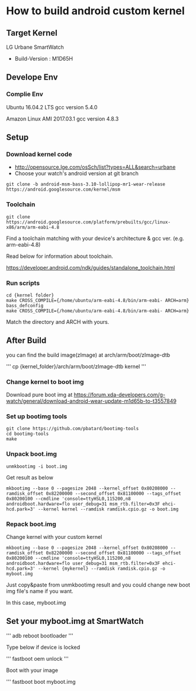 # How to build android custom kernel 

## Target Kernel
LG Urbane SmartWatch
- Build-Version : M1D65H

## Develope Env
### Complie Env
Ubuntu 16.04.2 LTS
gcc version 5.4.0

Amazon Linux AMI 2017.03.1
gcc version 4.8.3

## Setup

### Download kernel code 
- http://opensource.lge.com/osSch/list?types=ALL&search=urbane
- Choose your watch's android version at git branch
```
git clone -b android-msm-bass-3.10-lollipop-mr1-wear-release https://android.googlesource.com/kernel/msm
```

### Toolchain
```
git clone https://android.googlesource.com/platform/prebuilts/gcc/linux-x86/arm/arm-eabi-4.8
```

Find a toolchain matching with your device's architecture & gcc ver. (e.g. arm-eabi-4.8)

Read below for information about toolchain.

https://developer.android.com/ndk/guides/standalone_toolchain.html

### Run scripts
```
cd {kernel folder}
make CROSS_COMPILE={/home/ubuntu/arm-eabi-4.8/bin/arm-eabi- ARCH=arm} bass_defconfig
make CROSS_COMPILE={/home/ubuntu/arm-eabi-4.8/bin/arm-eabi- ARCH=arm}
```
Match the directory and ARCH with yours.

## After Build
you can find the build image(zImage) at arch/arm/boot/zImage-dtb

'''
cp {kernel_folder}/arch/arm/boot/zImage-dtb kernel
'''

### Change kernel to boot img
Download pure boot img at https://forum.xda-developers.com/g-watch/general/download-android-wear-update-m1d65b-to-t3557849

### Set up bootimg tools
```
git clone https://github.com/pbatard/bootimg-tools
cd bootimg-tools
make
```

### Unpack boot.img
```
unmkbootimg -i boot.img
```

Get result as below

```
mkbootimg --base 0 --pagesize 2048 --kernel_offset 0x80208000 --ramdisk_offset 0x82200000 --second_offset 0x81100000 --tags_offset 0x80200100 --cmdline 'console=ttyHSL0,115200,n8 androidboot.hardware=flo user_debug=31 msm_rtb.filter=0x3F ehci-hcd.park=3' --kernel kernel --ramdisk ramdisk.cpio.gz -o boot.img
```

### Repack boot.img
Change kernel with your custom kernel

```
mkbootimg --base 0 --pagesize 2048 --kernel_offset 0x80208000 --ramdisk_offset 0x82200000 --second_offset 0x81100000 --tags_offset 0x80200100 --cmdline 'console=ttyHSL0,115200,n8 androidboot.hardware=flo user_debug=31 msm_rtb.filter=0x3F ehci-hcd.park=3' --kernel {mykernel} --ramdisk ramdisk.cpio.gz -o myboot.img
```

Just copy&paste from unmkbootimg result and you could change new boot img file's name if you want.

In this case, myboot.img

## Set your myboot.img at SmartWatch
'''
adb reboot bootloader
'''

Type below if device is locked

'''
fastboot oem unlock
'''

Boot with your image

'''
fastboot boot myboot.img
```
